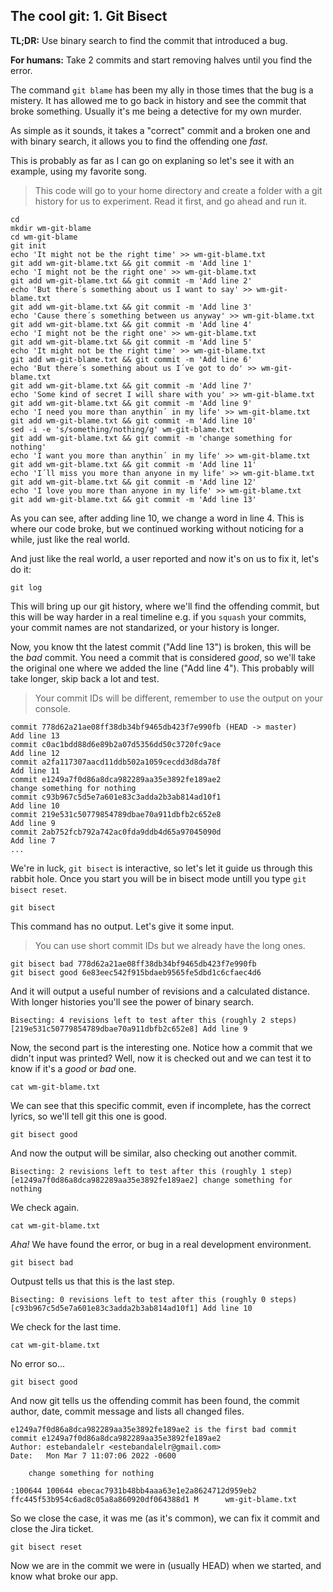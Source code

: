 ## The cool git: 1. Git Bisect

**TL;DR:** Use binary search to find the commit that introduced a bug.

**For humans:** Take 2 commits and start removing halves until you find the error.

The command `git blame` has been my ally in those times that the bug is a mistery. It has allowed me to go back in history and see the commit that broke something. Usually it's me being a detective for my own murder.

As simple as it sounds, it takes a "correct" commit and a broken one and with binary search, it allows you to find the offending one _fast_.
 
 This is probably as far as I can go on explaning so let's see it with an example, using my favorite song.

> This code will go to your home directory and create a folder with a git history for us to experiment. Read it first, and go ahead and run it.
```shell 
cd 
mkdir wm-git-blame
cd wm-git-blame
git init
echo 'It might not be the right time' >> wm-git-blame.txt
git add wm-git-blame.txt && git commit -m 'Add line 1'
echo 'I might not be the right one' >> wm-git-blame.txt
git add wm-git-blame.txt && git commit -m 'Add line 2'
echo 'But there´s something about us I want to say' >> wm-git-blame.txt
git add wm-git-blame.txt && git commit -m 'Add line 3'
echo 'Cause there´s something between us anyway' >> wm-git-blame.txt
git add wm-git-blame.txt && git commit -m 'Add line 4'
echo 'I might not be the right one' >> wm-git-blame.txt
git add wm-git-blame.txt && git commit -m 'Add line 5'
echo 'It might not be the right time' >> wm-git-blame.txt
git add wm-git-blame.txt && git commit -m 'Add line 6'
echo 'But there´s something about us I´ve got to do' >> wm-git-blame.txt
git add wm-git-blame.txt && git commit -m 'Add line 7'
echo 'Some kind of secret I will share with you' >> wm-git-blame.txt
git add wm-git-blame.txt && git commit -m 'Add line 9'
echo 'I need you more than anythin´ in my life' >> wm-git-blame.txt
git add wm-git-blame.txt && git commit -m 'Add line 10'
sed -i -e 's/something/nothing/g' wm-git-blame.txt
git add wm-git-blame.txt && git commit -m 'change something for nothing'
echo 'I want you more than anythin´ in my life' >> wm-git-blame.txt
git add wm-git-blame.txt && git commit -m 'Add line 11'
echo 'I´ll miss you more than anyone in my life' >> wm-git-blame.txt
git add wm-git-blame.txt && git commit -m 'Add line 12'
echo 'I love you more than anyone in my life' >> wm-git-blame.txt
git add wm-git-blame.txt && git commit -m 'Add line 13'
```
As you can see, after adding line 10, we change a word in line 4. This is where our code broke, but we continued working without noticing for a while, just like the real world. 

And just like the real world, a user reported and now it's on us to fix it, let's do it:

```shell 
git log
```
This will bring up our git history, where we'll find the offending commit, but this will be way harder in a real timeline e.g. if you ```squash``` your commits, your commit names are not standarized, or your history is longer.

Now, you know tht the latest commit ("Add line 13") is broken, this will be the *bad* commit. You need a commit that is considered *good*, so we'll take the original one where we added the line ("Add line 4"). This probably will take longer, skip back a lot and test.
> Your commit IDs will be different, remember to use the output on your console.
```shell 
commit 778d62a21ae08ff38db34bf9465db423f7e990fb (HEAD -> master)                                                                     
Add line 13    
commit c0ac1bdd88d6e89b2a07d5356dd50c3720fc9ace
Add line 12    
commit a2fa117307aacd11ddb502a1059cecdd3d8da78f
Add line 11    
commit e1249a7f0d86a8dca982289aa35e3892fe189ae2
change something for nothing  
commit c93b967c5d5e7a601e83c3adda2b3ab814ad10f1
Add line 10    
commit 219e531c50779854789dbae70a911dbfb2c652e8
Add line 9     
commit 2ab752fcb792a742ac0fda9ddb4d65a97045090d
Add line 7                             
...            
```
We're in luck, ```git bisect``` is interactive, so let's let it guide us through this rabbit hole. Once you start you will be in bisect mode untill you type ```git bisect reset```.
```shell 
git bisect
```
This command has no output. Let's give it some input.
> You can use short commit IDs but we already have the long ones.
```shell
git bisect bad 778d62a21ae08ff38db34bf9465db423f7e990fb
git bisect good 6e83eec542f915bdaeb9565fe5dbd1c6cfaec4d6
```
And it will output a useful number of revisions and a calculated distance. With longer histories you'll see the power of binary search.

```shell 
Bisecting: 4 revisions left to test after this (roughly 2 steps)
[219e531c50779854789dbae70a911dbfb2c652e8] Add line 9
```
Now, the second part is the interesting one. Notice how a commit that we didn't input was printed? Well, now it is checked out and we can test it to know if it's a *good* or *bad* one.
```shell 
cat wm-git-blame.txt
```
We can see that this specific commit, even if incomplete, has the correct lyrics, so we'll tell git this one is good.
```shell 
git bisect good
```
And now the output will be similar, also checking out another commit. 
```shell 
Bisecting: 2 revisions left to test after this (roughly 1 step)
[e1249a7f0d86a8dca982289aa35e3892fe189ae2] change something for nothing
```
We check again.
```shell 
cat wm-git-blame.txt
```
*Aha!* We have found the error, or bug in a real development environment.
```shell 
git bisect bad
```
Outpust tells us that this is the last step.
```shell 
Bisecting: 0 revisions left to test after this (roughly 0 steps)
[c93b967c5d5e7a601e83c3adda2b3ab814ad10f1] Add line 10
```
We check for the last time.
```shell 
cat wm-git-blame.txt
```
No error so...
```shell 
git bisect good
```
And now git tells us the offending commit has been found, the commit author, date, commit message and lists all changed files.
```shell 
e1249a7f0d86a8dca982289aa35e3892fe189ae2 is the first bad commit
commit e1249a7f0d86a8dca982289aa35e3892fe189ae2
Author: estebandalelr <estebandalelr@gmail.com>
Date:   Mon Mar 7 11:07:06 2022 -0600

    change something for nothing

:100644 100644 ebecac7931b48bb4aaa63e1e2a8624712d959eb2 ffc445f53b954c6ad8c05a8a860920df064388d1 M      wm-git-blame.txt
```
So we close the case, it was me (as it's common), we can fix it commit and close the Jira ticket.
```shell 
git bisect reset
```
Now we are in the commit we were in (usually HEAD) when we started, and know what broke our app.

